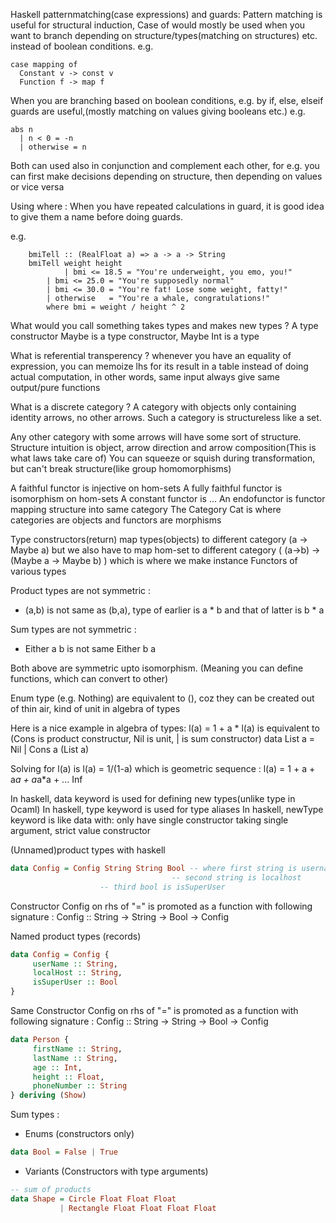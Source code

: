 

Haskell patternmatching(case expressions) and guards:
Pattern matching is useful for structural induction,
Case of would mostly be used when you want to branch depending
on structure/types(matching on structures)
etc. instead of boolean conditions.
e.g.

```
case mapping of
  Constant v -> const v
  Function f -> map f
```

When you are branching based on boolean conditions, e.g. by if, else, elseif
guards are useful,(mostly matching on values giving booleans etc.) e.g.

```
abs n
  | n < 0 = -n
  | otherwise = n
```

Both can used also in conjunction and complement each other,
for e.g. you can first make decisions depending on structure,
then depending on values or vice versa

Using where :
When you have repeated calculations in guard, it is good idea to
give them a name before doing guards.

e.g.
```
    bmiTell :: (RealFloat a) => a -> a -> String
    bmiTell weight height
    	    | bmi <= 18.5 = "You're underweight, you emo, you!"
	    | bmi <= 25.0 = "You're supposedly normal"
	    | bmi <= 30.0 = "You're fat! Lose some weight, fatty!"
	    | otherwise   = "You're a whale, congratulations!"
	    where bmi = weight / height ^ 2
```

What would you call something takes types and makes new types ?
A type constructor
Maybe is a type constructor, Maybe Int is a type

What is referential transperency ?
whenever you have an equality of expression,
you can memoize lhs for its result in a table instead of doing actual computation,
in other words, same input always give same output/pure functions


What is a discrete category ?
A category with objects only containing identity arrows, no other arrows.
Such a category is structureless like a set.

Any other category with some arrows will have some sort of structure.
Structure intuition is object, arrow direction and arrow composition(This is what laws take care of)
You can squeeze or squish during transformation, but can't break structure(like group homomorphisms)

A faithful functor is injective on hom-sets
A fully faithful functor is isomorphism on hom-sets
A constant functor is ...
An endofunctor is functor mapping structure into same category
The Category Cat is where categories are objects and functors are morphisms

Type constructors(return) map types(objects) to different category (a -> Maybe a)
but we also have to map hom-set to different category ( (a->b) -> (Maybe a -> Maybe b) )
which is where we make instance Functors of various types

Product types are not symmetric :
* (a,b) is not same as (b,a), type of earlier is a * b and that of latter is b * a

Sum types are not symmetric :
* Either a b is not same Either b a

Both above are symmetric upto isomorphism.
(Meaning you can define functions, which can convert to other)

Enum type (e.g. Nothing) are equivalent to (), coz they can be created out of thin air,
kind of unit in algebra of types

Here is a nice example in algebra of types:
l(a) = 1 + a * l(a)
is equivalent to (Cons is product constructur, Nil is unit, | is sum constructor)
data List a = Nil | Cons a (List a)

Solving for l(a) is
l(a) = 1/(1-a)
which is geometric sequence :
l(a) = 1 + a + a*a + a*a*a + ... Inf

In haskell, data keyword is used for defining new types(unlike type in Ocaml)
In haskell, type keyword is used for type aliases
In haskell, newType keyword is like data with:
   only have single constructor taking single argument, strict value constructor


(Unnamed)product types with haskell
```haskell
data Config = Config String String Bool -- where first string is username,
     	      	     	    	   	-- second string is localhost
					-- third bool is isSuperUser
```

Constructor Config on rhs of "=" is promoted as a function with following
signature :
Config :: String -> String -> Bool -> Config

Named product types (records)
```haskell
data Config = Config {
     userName :: String,
     localHost :: String,
     isSuperUser :: Bool
}
```


Same Constructor Config on rhs of "=" is promoted as a function with following
signature :
Config :: String -> String -> Bool -> Config

```haskell
data Person {
     firstName :: String,
     lastName :: String,
     age :: Int,
     height :: Float,
     phoneNumber :: String
} deriving (Show)
```


Sum types :
* Enums (constructors only)
```haskell
data Bool = False | True
```

* Variants (Constructors with type arguments)
```haskell
-- sum of products
data Shape = Circle Float Float Float
     	   | Rectangle Float Float Float Float
```

